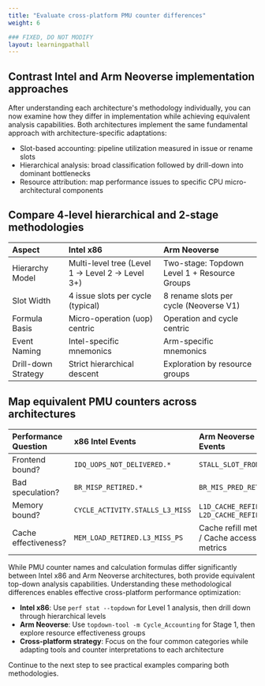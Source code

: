```yaml
---
title: "Evaluate cross-platform PMU counter differences"
weight: 6

### FIXED, DO NOT MODIFY
layout: learningpathall
---
```

## Contrast Intel and Arm Neoverse implementation approaches

After understanding each architecture's methodology individually, you can now examine how they differ in implementation while achieving equivalent analysis capabilities. Both architectures implement the same fundamental approach with architecture-specific adaptations:

- Slot-based accounting: pipeline utilization measured in issue or rename slots
- Hierarchical analysis: broad classification followed by drill-down into dominant bottlenecks
- Resource attribution: map performance issues to specific CPU micro-architectural components

## Compare 4-level hierarchical and 2-stage methodologies  

| Aspect | Intel x86 | Arm Neoverse |
| :-- | :-- | :-- |
| Hierarchy Model | Multi-level tree (Level 1 → Level 2 → Level 3+) | Two-stage: Topdown Level 1 + Resource Groups |
| Slot Width | 4 issue slots per cycle (typical) | 8 rename slots per cycle (Neoverse V1) |
| Formula Basis | Micro-operation (uop) centric | Operation and cycle centric |
| Event Naming | Intel-specific mnemonics | Arm-specific mnemonics |
| Drill-down Strategy | Strict hierarchical descent | Exploration by resource groups |

## Map equivalent PMU counters across architectures

| Performance Question | x86 Intel Events | Arm Neoverse Events |
| :-- | :-- | :-- |
| Frontend bound? | `IDQ_UOPS_NOT_DELIVERED.*` | `STALL_SLOT_FRONTEND` |
| Bad speculation? | `BR_MISP_RETIRED.*` | `BR_MIS_PRED_RETIRED` |
| Memory bound? | `CYCLE_ACTIVITY.STALLS_L3_MISS` | `L1D_CACHE_REFILL`, `L2D_CACHE_REFILL` |
| Cache effectiveness? | `MEM_LOAD_RETIRED.L3_MISS_PS` | Cache refill metrics / Cache access metrics |

While PMU counter names and calculation formulas differ significantly between Intel x86 and Arm Neoverse architectures, both provide equivalent top-down analysis capabilities. Understanding these methodological differences enables effective cross-platform performance optimization:

- **Intel x86**: Use `perf stat --topdown` for Level 1 analysis, then drill down through hierarchical levels
- **Arm Neoverse**: Use `topdown-tool -m Cycle_Accounting` for Stage 1, then explore resource effectiveness groups
- **Cross-platform strategy**: Focus on the four common categories while adapting tools and counter interpretations to each architecture

Continue to the next step to see practical examples comparing both methodologies.